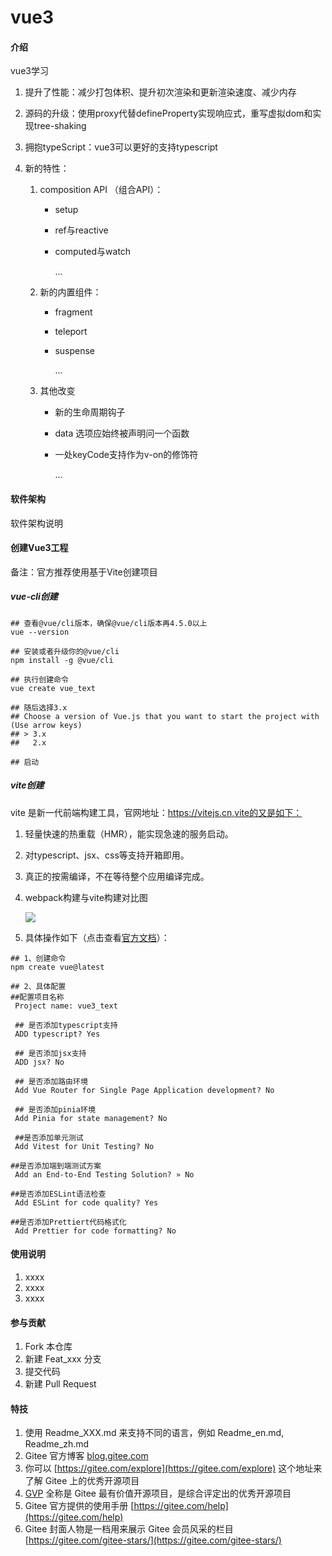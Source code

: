 # vue3

#### 介绍
vue3学习

1. 提升了性能：减少打包体积、提升初次渲染和更新渲染速度、减少内存

2. 源码的升级：使用proxy代替defineProperty实现响应式，重写虚拟dom和实现tree-shaking

3. 拥抱typeScript：vue3可以更好的支持typescript

4. 新的特性：

   1. composition API （组合API）：

      - setup

      - ref与reactive

      - computed与watch

        ...

   2. 新的内置组件：

      - fragment

      - teleport

      - suspense

        ...

   3. 其他改变

      - 新的生命周期钩子

      - data 选项应始终被声明问一个函数

      - 一处keyCode支持作为v-on的修饰符

        ...

#### 软件架构
软件架构说明

#### 创建Vue3工程

备注：官方推荐使用基于Vite创建项目

##### vue-cli创建

```
## 查看@vue/cli版本，确保@vue/cli版本再4.5.0以上
vue --version

## 安装或者升级你的@vue/cli
npm install -g @vue/cli

## 执行创建命令
vue create vue_text

## 随后选择3.x
## Choose a version of Vue.js that you want to start the project with (Use arrow keys)
## > 3.x
##   2.x

## 启动
```



##### vite创建

vite 是新一代前端构建工具，官网地址：https://vitejs.cn,vite的又是如下：

1. 轻量快速的热重载（HMR），能实现急速的服务启动。

2. 对typescript、jsx、css等支持开箱即用。

3. 真正的按需编译，不在等待整个应用编译完成。

4. webpack构建与vite构建对比图

   ![](D:\A_学习\vue3\构建对比图.png)

5. 具体操作如下（点击查看[官方文档](https://cn.vuejs.org/guide/introduction.html)）：

```
## 1、创建命令
npm create vue@latest

## 2、具体配置
##配置项目名称
 Project name: vue3_text
 
 ## 是否添加typescript支持
 ADD typescript? Yes

 ## 是否添加jsx支持
 ADD jsx? No
 
 ## 是否添加路由环境
 Add Vue Router for Single Page Application development? No
 
 ## 是否添加pinia环境
 Add Pinia for state management? No
 
 ##是否添加单元测试
 Add Vitest for Unit Testing? No

##是否添加端到端测试方案
 Add an End-to-End Testing Solution? » No

##是否添加ESLint语法检查
 Add ESLint for code quality? Yes

##是否添加Prettiert代码格式化
 Add Prettier for code formatting? No
```





#### 使用说明

1.  xxxx
2.  xxxx
3.  xxxx

#### 参与贡献

1.  Fork 本仓库
2.  新建 Feat_xxx 分支
3.  提交代码
4.  新建 Pull Request


#### 特技

1.  使用 Readme\_XXX.md 来支持不同的语言，例如 Readme\_en.md, Readme\_zh.md
2.  Gitee 官方博客 [blog.gitee.com](https://blog.gitee.com)
3.  你可以 [https://gitee.com/explore](https://gitee.com/explore) 这个地址来了解 Gitee 上的优秀开源项目
4.  [GVP](https://gitee.com/gvp) 全称是 Gitee 最有价值开源项目，是综合评定出的优秀开源项目
5.  Gitee 官方提供的使用手册 [https://gitee.com/help](https://gitee.com/help)
6.  Gitee 封面人物是一档用来展示 Gitee 会员风采的栏目 [https://gitee.com/gitee-stars/](https://gitee.com/gitee-stars/)

